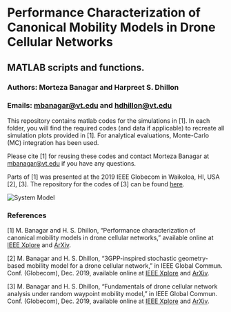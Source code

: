 # Performance Characterization of Canonical Mobility Models in Drone Cellular Networks

## MATLAB scripts and functions.

### Authors: Morteza Banagar and Harpreet S. Dhillon

### Emails: mbanagar@vt.edu and hdhillon@vt.edu

This repository contains matlab codes for the simulations in [1]. In each folder, you will find the required codes (and data if applicable) to recreate all simulation plots provided in [1]. For analytical evaluations, Monte-Carlo (MC) integration has been used.

Please cite [1] for reusing these codes and contact Morteza Banagar at mbanagar@vt.edu if you have any questions.

Parts of [1] was presented at the 2019 IEEE Globecom in Waikoloa, HI, USA [2], [3]. The repository for the codes of [3] can be found [here](https://github.com/stochastic-geometry/SRWP-Drones).


![System Model](https://github.com/stochastic-geometry/Mobility-Drones/blob/master/SystemModel.jpg)

### References

[1] M. Banagar and H. S. Dhillon, “Performance characterization of canonical mobility models in drone cellular networks,” available online at [IEEE Xplore](https://ieeexplore.ieee.org/document/9078878) and [ArXiv](https://arxiv.org/abs/1908.05243).

[2] M. Banagar and H. S. Dhillon, “3GPP-inspired stochastic geometry-based mobility model for a drone cellular network,” in IEEE Global Commun. Conf. (Globecom), Dec. 2019, available online at [IEEE Xplore](https://ieeexplore.ieee.org/document/9013645) and [ArXiv](https://arxiv.org/abs/1905.00972).

[3] M. Banagar and H. S. Dhillon, “Fundamentals of drone cellular network analysis under random waypoint mobility model,” in IEEE Global Commun. Conf. (Globecom), Dec. 2019, available online at [IEEE Xplore](https://ieeexplore.ieee.org/document/9013341) and [ArXiv](https://arxiv.org/abs/1908.09064).
